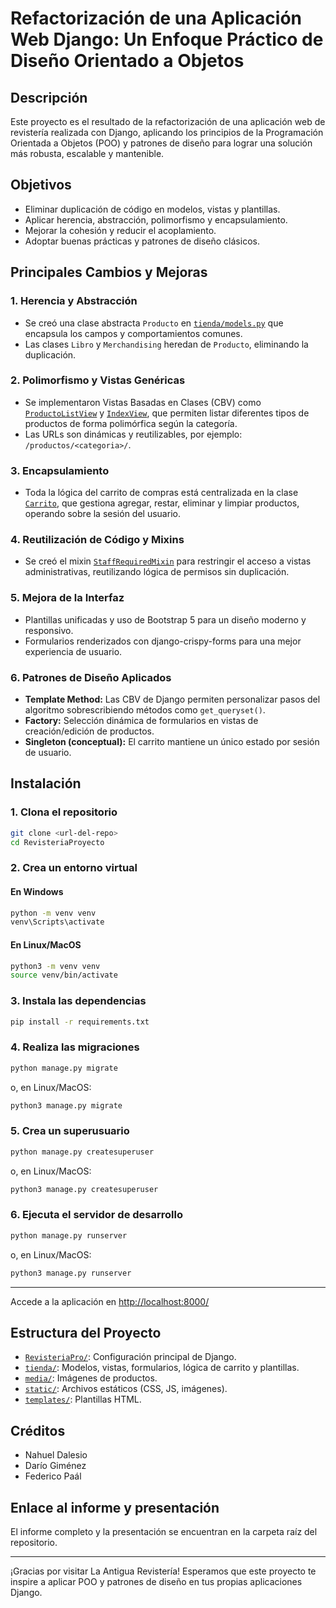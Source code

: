 # Refactorización de una Aplicación Web Django: Un Enfoque Práctico de Diseño Orientado a Objetos

## Descripción

Este proyecto es el resultado de la refactorización de una aplicación web de revistería realizada con Django, aplicando los principios de la Programación Orientada a Objetos (POO) y patrones de diseño para lograr una solución más robusta, escalable y mantenible.

## Objetivos

- Eliminar duplicación de código en modelos, vistas y plantillas.
- Aplicar herencia, abstracción, polimorfismo y encapsulamiento.
- Mejorar la cohesión y reducir el acoplamiento.
- Adoptar buenas prácticas y patrones de diseño clásicos.

## Principales Cambios y Mejoras

### 1. Herencia y Abstracción

- Se creó una clase abstracta `Producto` en [`tienda/models.py`](RevisteriaProyecto/tienda/models.py) que encapsula los campos y comportamientos comunes.
- Las clases `Libro` y `Merchandising` heredan de `Producto`, eliminando la duplicación.

### 2. Polimorfismo y Vistas Genéricas

- Se implementaron Vistas Basadas en Clases (CBV) como [`ProductoListView`](RevisteriaProyecto/tienda/views.py) y [`IndexView`](RevisteriaProyecto/tienda/views.py), que permiten listar diferentes tipos de productos de forma polimórfica según la categoría.
- Las URLs son dinámicas y reutilizables, por ejemplo: `/productos/<categoria>/`.

### 3. Encapsulamiento

- Toda la lógica del carrito de compras está centralizada en la clase [`Carrito`](RevisteriaProyecto/tienda/carrito.py), que gestiona agregar, restar, eliminar y limpiar productos, operando sobre la sesión del usuario.

### 4. Reutilización de Código y Mixins

- Se creó el mixin [`StaffRequiredMixin`](RevisteriaProyecto/tienda/views.py) para restringir el acceso a vistas administrativas, reutilizando lógica de permisos sin duplicación.

### 5. Mejora de la Interfaz

- Plantillas unificadas y uso de Bootstrap 5 para un diseño moderno y responsivo.
- Formularios renderizados con django-crispy-forms para una mejor experiencia de usuario.

### 6. Patrones de Diseño Aplicados

- **Template Method:** Las CBV de Django permiten personalizar pasos del algoritmo sobrescribiendo métodos como `get_queryset()`.
- **Factory:** Selección dinámica de formularios en vistas de creación/edición de productos.
- **Singleton (conceptual):** El carrito mantiene un único estado por sesión de usuario.

## Instalación

### 1. Clona el repositorio

```sh
git clone <url-del-repo>
cd RevisteriaProyecto
```

### 2. Crea un entorno virtual

#### En Windows

```bat
python -m venv venv
venv\Scripts\activate
```

#### En Linux/MacOS

```sh
python3 -m venv venv
source venv/bin/activate
```

### 3. Instala las dependencias

```sh
pip install -r requirements.txt
```

### 4. Realiza las migraciones

```sh
python manage.py migrate
```
o, en Linux/MacOS:
```sh
python3 manage.py migrate
```

### 5. Crea un superusuario

```sh
python manage.py createsuperuser
```
o, en Linux/MacOS:
```sh
python3 manage.py createsuperuser
```

### 6. Ejecuta el servidor de desarrollo

```sh
python manage.py runserver
```
o, en Linux/MacOS:
```sh
python3 manage.py runserver
```

---

Accede a la aplicación en [http://localhost:8000/](http://localhost:8000/)

## Estructura del Proyecto

- [`RevisteriaPro/`](RevisteriaProyecto/RevisteriaPro): Configuración principal de Django.
- [`tienda/`](RevisteriaProyecto/tienda): Modelos, vistas, formularios, lógica de carrito y plantillas.
- [`media/`](RevisteriaProyecto/media): Imágenes de productos.
- [`static/`](RevisteriaProyecto/tienda/static): Archivos estáticos (CSS, JS, imágenes).
- [`templates/`](RevisteriaProyecto/tienda/templates): Plantillas HTML.

## Créditos

- Nahuel Dalesio
- Darío Giménez
- Federico Paál

## Enlace al informe y presentación

El informe completo y la presentación se encuentran en la carpeta raíz del repositorio.

---


¡Gracias por visitar La Antigua Revistería! Esperamos que este proyecto te inspire a aplicar POO y patrones de diseño en tus propias aplicaciones Django.
